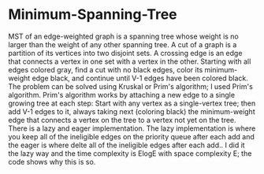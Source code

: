 # Minimum-Spanning-Tree
MST of an edge-weighted graph is a spanning tree whose weight is no larger than the weight of any other spanning tree. A cut of a graph is a partition of its vertices into two disjoint sets. A crossing edge is an edge that connects a vertex in one set with a vertex in the other. Starting with all edges colored gray, find a cut with no black edges, color its minimum-weight edge black, and continue until V-1 edges have been colored black. The problem can be solved using Kruskal or Prim's algorithm; I used Prim's algorithm.  Prim's algorithm works by attaching a new edge to a single growing tree at each step: Start with any vertex as a single-vertex tree; then add V-1 edges to it, always taking next (coloring black) the minimum-weight edge that connects a vertex on the tree to a vertex not yet on the tree. There is a lazy and eager implementation. The lazy implementation is where you keep all of the ineligible edges on the priority queue after each add and the eager is where delte all of the ineligible edges after each add.. I did it the lazy way and the time complexity is ElogE with space complexity E; the code shows why this is so.
